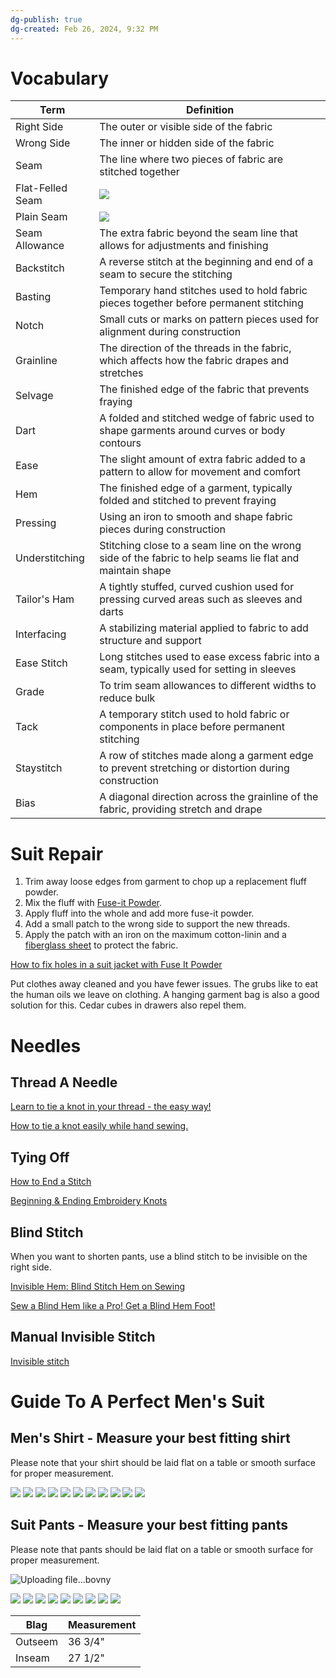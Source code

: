 ```yaml
---
dg-publish: true
dg-created: Feb 26, 2024, 9:32 PM
---
```


# Vocabulary

| Term             | Definition                                                                                                                                                                                                                                                                   |
| ---------------- | ---------------------------------------------------------------------------------------------------------------------------------------------------------------------------------------------------------------------------------------------------------------------------- |
| Right Side       | The outer or visible side of the fabric                                                                                                                                                                                                                                      |
| Wrong Side       | The inner or hidden side of the fabric                                                                                                                                                                                                                                       |
| Seam             | The line where two pieces of fabric are stitched together                                                                                                                                                                                                                    |
| Flat-Felled Seam | ![](https://imgs.search.brave.com/kLR4xWQ_54DeBLJ2P2wM3-vSR1ukgTU048_OnuBsUug/rs:fit:860:0:0/g:ce/aHR0cHM6Ly9tZWxs/eXNld3MuY29tL3dw/LWNvbnRlbnQvdXBs/b2Fkcy8yMDIyLzAy/L0ZsYXRGZWxsU2Vh/bS0xNS03MDB4NDY3/LmpwZw)                                                              |
| Plain Seam       | ![](https://imgs.search.brave.com/uEXNb40o5Nq9S6f9z-fM2BZkZN__s_NPrzNIQRTiBKE/rs:fit:860:0:0/g:ce/aHR0cHM6Ly9pbWFn/ZXMuc3F1YXJlc3Bh/Y2UtY2RuLmNvbS9j/b250ZW50L3YxLzUz/NmM4ZjNmZTRiMGZm/ZGQzMGU1YjY0MC8x/NTY2ODkwOTE2MTM1/LVBRVDRYQzQzQjU1/Ukc3U1ZVWlZDL3Bs/YWluX3NlYW0uanBn) |
| Seam Allowance   | The extra fabric beyond the seam line that allows for adjustments and finishing                                                                                                                                                                                              |
| Backstitch       | A reverse stitch at the beginning and end of a seam to secure the stitching                                                                                                                                                                                                  |
| Basting          | Temporary hand stitches used to hold fabric pieces together before permanent stitching                                                                                                                                                                                       |
| Notch            | Small cuts or marks on pattern pieces used for alignment during construction                                                                                                                                                                                                 |
| Grainline        | The direction of the threads in the fabric, which affects how the fabric drapes and stretches                                                                                                                                                                                |
| Selvage          | The finished edge of the fabric that prevents fraying                                                                                                                                                                                                                        |
| Dart             | A folded and stitched wedge of fabric used to shape garments around curves or body contours                                                                                                                                                                                  |
| Ease             | The slight amount of extra fabric added to a pattern to allow for movement and comfort                                                                                                                                                                                       |
| Hem              | The finished edge of a garment, typically folded and stitched to prevent fraying                                                                                                                                                                                             |
| Pressing         | Using an iron to smooth and shape fabric pieces during construction                                                                                                                                                                                                          |
| Understitching   | Stitching close to a seam line on the wrong side of the fabric to help seams lie flat and maintain shape                                                                                                                                                                     |
| Tailor's Ham     | A tightly stuffed, curved cushion used for pressing curved areas such as sleeves and darts                                                                                                                                                                                   |
| Interfacing      | A stabilizing material applied to fabric to add structure and support                                                                                                                                                                                                        |
| Ease Stitch      | Long stitches used to ease excess fabric into a seam, typically used for setting in sleeves                                                                                                                                                                                  |
| Grade            | To trim seam allowances to different widths to reduce bulk                                                                                                                                                                                                                   |
| Tack             | A temporary stitch used to hold fabric or components in place before permanent stitching                                                                                                                                                                                     |
| Staystitch       | A row of stitches made along a garment edge to prevent stretching or distortion during construction                                                                                                                                                                          |
| Bias             | A diagonal direction across the grainline of the fabric, providing stretch and drape                                                                                                                                                                                         |

# Suit Repair

1. Trim away loose edges from garment to chop up a replacement fluff powder.
2. Mix the fluff with [Fuse-it Powder](https://www.amazon.com/Bo-Nash-2-Ounce-Fusible-Bonding-Agent/dp/B000W5JQKI/ref=sr_1_2?dib=eyJ2IjoiMSJ9.HGwZe5gOwK4vEosT15uBnAWHLsTsgyG_5iBZhapR6A931trBNwNpUV8nDGGDEmj6o64-sgyO7pCEk_o6QV2jgZiVn6s0R0tHP5klRWKVt7c.b3-ShHkuzFLjQInldBbdeqzlGvuMy8dt-aMkosM7NwM&dib_tag=se&keywords=Bo-Nash%2BFuse%2BIt%2BPowder&s=arts-crafts&sr=1-2&th=1).
3. Apply fluff into the whole and add more fuse-it powder.
4. Add a small patch to the wrong side to support the new threads.
5. Apply the patch with an iron on the maximum cotton-linin and a [fiberglass sheet](https://www.amazon.com/ZENFUN-Fiberglass-Inches-Glass-Surfboard/dp/B0CQY5KX84/ref=sr_1_1) to protect the fabric.

[How to fix holes in a suit jacket with Fuse It Powder](https://www.youtube.com/watch?v=ZAg-mvQ_8Q4)

Put clothes away cleaned and you have fewer issues. The grubs like to eat the human oils we leave on clothing. A hanging garment bag is also a good solution for this. Cedar cubes in drawers also repel them.

# Needles

## Thread A Needle

[Learn to tie a knot in your thread - the easy way!](https://www.youtube.com/shorts/R-IbkK9Gpo8)

[How to tie a knot easily while hand sewing.](https://www.youtube.com/shorts/7_ESoQ5h6so)

## Tying Off

[How to End a Stitch](https://www.youtube.com/shorts/84jriiTv3Es)

[Beginning & Ending Embroidery Knots](https://www.youtube.com/shorts/uNtQ1TKW7tY)

## Blind Stitch

When you want to shorten pants, use a blind stitch to be invisible on the right side.

[Invisible Hem: Blind Stitch Hem on Sewing](https://www.youtube.com/shorts/QO55AmCMEsc)

[Sew a Blind Hem like a Pro! Get a Blind Hem Foot!](https://www.youtube.com/shorts/kjX61OMvZjo)
## Manual Invisible Stitch

[Invisible stitch](https://www.youtube.com/shorts/69bR7JBqVM0)
# Guide To A Perfect Men's Suit

## Men's Shirt - Measure your best fitting shirt
Please note that your shirt should be laid flat on a table or smooth surface for proper measurement.

![](https://i.imgur.com/sy7PxVf.png)
![](https://i.imgur.com/1kr7P1V.png)
![](https://i.imgur.com/XcpTMGP.png)
![](https://i.imgur.com/xli34yX.png)
![](https://i.imgur.com/OyNL5Wy.png)
![](https://i.imgur.com/K5Und9S.png)
![](https://i.imgur.com/27Y4cRA.png)
![](https://i.imgur.com/HwpVEvM.png)
![](https://i.imgur.com/VRgoa6S.png)
![](https://i.imgur.com/YbuBgc3.png)
![](https://i.imgur.com/oXJrvfT.png)



## Suit Pants - Measure your best fitting pants
Please note that pants should be laid flat on a table or smooth surface for proper measurement. 

![Uploading file...bovny]()


![](https://i.imgur.com/bP80PFQ.png)
![](https://i.imgur.com/CksVST0.png)
![](https://i.imgur.com/6bZdUZt.png)
![](https://i.imgur.com/49s38fl.png)
![](https://i.imgur.com/dqbtB7A.png)
![](https://i.imgur.com/g9LIT9z.png)
![](https://i.imgur.com/QSdw1ie.png)
![](https://i.imgur.com/bjSi4wo.png)
![](https://i.imgur.com/i233If7.png)

| Blag    | Measurement |
| ------- | ----------- |
| Outseem | 36 3/4"     |
| Inseam  | 27 1/2"     |